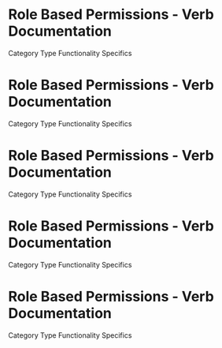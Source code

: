  
# Role Based Permissions - Verb Documentation
 
Category                  Type                      Functionality             Specifics                
 
# Role Based Permissions - Verb Documentation
 
Category                  Type                      Functionality             Specifics                
 
# Role Based Permissions - Verb Documentation
 
Category                  Type                      Functionality             Specifics                
 
# Role Based Permissions - Verb Documentation
 
Category                  Type                      Functionality             Specifics                
 
# Role Based Permissions - Verb Documentation
 
Category                  Type                      Functionality             Specifics                
